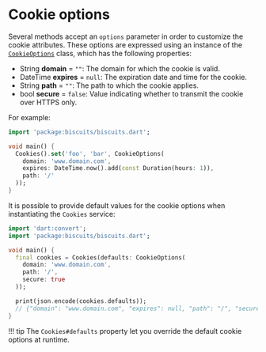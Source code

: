 # Cookie options
Several methods accept an `options` parameter in order to customize the cookie attributes.
These options are expressed using an instance of the [`CookieOptions`](https://github.com/cedx/cookies.js/blob/master/lib/cookie_options.js) class, which has the following properties:

- String **domain** = `""`: The domain for which the cookie is valid.
- DateTime **expires** = `null`: The expiration date and time for the cookie.
- String **path** = `""`: The path to which the cookie applies.
- bool **secure** = `false`: Value indicating whether to transmit the cookie over HTTPS only.

For example:

```dart
import 'package:biscuits/biscuits.dart';

void main() {
  Cookies().set('foo', 'bar', CookieOptions(
    domain: 'www.domain.com',
    expires: DateTime.now().add(const Duration(hours: 1)),
    path: '/'
  ));
}
```

It is possible to provide default values for the cookie options when instantiating the `Cookies` service:

```dart
import 'dart:convert';
import 'package:biscuits/biscuits.dart';

void main() {
  final cookies = Cookies(defaults: CookieOptions(
    domain: 'www.domain.com',
    path: '/',
    secure: true
  ));

  print(json.encode(cookies.defaults));
  // {"domain": "www.domain.com", "expires": null, "path": "/", "secure": true}
}
```

!!! tip
    The `Cookies#defaults` property let you override the default cookie options at runtime.
